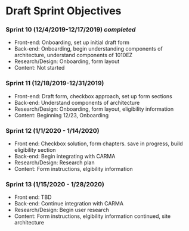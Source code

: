 # Draft Sprint Objectives

###  Sprint 10 (12/4/2019-12/17/2019) *completed*
- Front-end: Onboarding, set up initial draft form
- Back-end: Onboarding, begin understanding components of architecture, understand components of 1010EZ
- Research/Design: Onboarding, form layout
- Content: Not started

###  Sprint 11 (12/18/2019-12/31/2019)
- Front-end: Draft form, checkbox approach, set up form sections
- Back-end: Understand components of architecture
- Research/Design: Onboarding, form layout, eligibility information
- Content: Beginning 12/23, Onboarding

### Sprint 12 (1/1/2020 - 1/14/2020)
- Front end: Checkbox solution, form chapters. save in progress, build eligibility section
- Back-end: Begin integrating with CARMA
- Research/Design: Research plan
- Content: Form instructions, elgibility information

### Sprint 13 (1/15/2020 - 1/28/2020)
- Front end: TBD
- Back-end: Continue integration with CARMA
- Research/Design: Begin user research
- Content: Form instructions, elgibility information continued, site architecture

